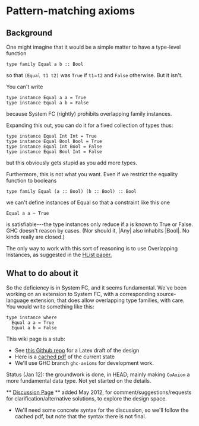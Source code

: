 # Pattern-matching axioms


## Background



One might imagine that it would be a simple matter to have a type-level function


```wiki
type family Equal a b :: Bool
```


so that `(Equal t1 t2)` was `True` if `t1`=`t2` and `False` otherwise.  But it isn't.  



You can't write


```wiki
type instance Equal a a = True
type instance Equal a b = False
```


because System FC (rightly) prohibits overlapping family instances.  



Expanding this out, you can do it for a fixed collection of types thus:


```wiki
type instance Equal Int Int = True
type instance Equal Bool Bool = True
type instance Equal Int Bool = False
type instance Equal Bool Int = False
```


but this obviously gets stupid as you add more types.  



Furthermore, this is not what you want. Even if we restrict the equality function to booleans


```wiki
type family Equal (a :: Bool) (b :: Bool) :: Bool
```


we can't define instances of Equal so that a constraint like this one


```wiki
Equal a a ~ True
```


is satisfiable---the type instances only reduce if a is known to True or False. GHC doesn't reason by cases.  (Nor should it, \|Any\| also inhabits \|Bool\|. No kinds really are closed.)



The only way to work with this sort of reasoning is to use Overlapping Instances, as suggested in the [
HList paper.](http://homepages.cwi.nl/~ralf/HList/)


## What to do about it



So the deficiency is in System FC, and it seems fundamental.  We've been working on an extension to System FC, with a corresponding source-language extension, that does allow overlapping type families, with care. You would write something like this:


```wiki
type instance where
  Equal a a = True
  Equal a b = False
```


This wiki page is a stub:


- See [
  this Github repo](https://github.com/dreixel/New-axioms) for a Latex draft of the design
- Here is a [
  cached pdf](https://docs.google.com/open?id=0B1pOVvPp4fVdOTdjZjU0YWYtYTA5Yy00NmFkLTkxMWUtZmI0NmNhZTQwYzVl) of the current state
- We'll use GHC branch `ghc-axioms` for development work.


Status (Jan 12): the groundwork is done, in HEAD; mainly making `CoAxiom` a more fundamental data type.  Not yet started on the details.



** [Discussion Page](new-axioms/discussion-page) ** added May 2012, for comment/suggestions/requests for clarification/alternative solutions, to explore the design space.


- We'll need some concrete syntax for the discussion, so we'll follow the cached pdf, but note that the syntax there is not final.
